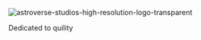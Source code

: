![astroverse-studios-high-resolution-logo-transparent](https://github.com/AstroVerse-Studios/.github/assets/34868944/4f148bca-e18a-4c38-8bb1-92eed88a7a94)

Dedicated to quility 
